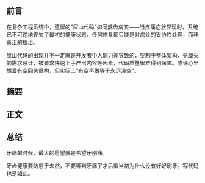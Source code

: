 ## 前言

在复杂工程系统中，遗留的"屎山代码"如同龋齿病变——当疼痛症状显现时，系统已不可逆地丧失了最初的健康状态，任何修复都只能是对病灶的妥协性处理，而非真正的根治。

屎山代码的出现并不一定就是开发者个人能力差导致的，受制于整体架构，无厘头的需求设计，被要求快速上手产出内容等因素，代码质量很难得到保障。或许心里想着有空回头重构，但实际上“有空再做等于永远没空”。

## 摘要

## 正文

## 总结

牙痛的时候，最大的愿望就是希望牙别痛。

牙齿健康要防患于未然，不要等到牙痛了才后悔当初为什么没有好好刷牙。写代码也是如此。
